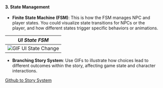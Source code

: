 #### 3. State Management

- **Finite State Machine (FSM)**: This is how the FSM manages NPC and player states. You could visualize state transitions for NPCs or the player, and how different states trigger specific behaviors or animations.

|                            _UI State FSM_                             |
| :-------------------------------------------------------------------: |
| ![GIF UI State Change](/projects/cosmania/ui/ui%20state%20change.gif) |

- **Branching Story System**: Use GIFs to illustrate how choices lead to different outcomes within the story, affecting game state and character interactions.

[Github to Story System](https://github.com/chnsteven/Cosmania/blob/main/Assets/Scripts/Manager/DialogManager.cs)
